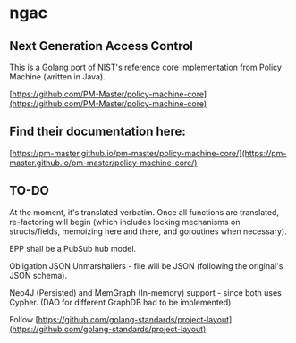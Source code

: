 # ngac

## Next Generation Access Control

This is a Golang port of NIST's reference core implementation from Policy Machine (written in Java).

[https://github.com/PM-Master/policy-machine-core](https://github.com/PM-Master/policy-machine-core)

## Find their documentation here:

[https://pm-master.github.io/pm-master/policy-machine-core/](https://pm-master.github.io/pm-master/policy-machine-core/)

## TO-DO

At the moment, it's translated verbatim. Once all functions are translated, re-factoring will begin (which includes locking mechanisms on structs/fields, memoizing here and there, and goroutines when necessary).

EPP shall be a PubSub hub model.

Obligation JSON Unmarshallers - file will be JSON (following the original's JSON schema).

Neo4J (Persisted) and MemGraph (In-memory) support - since both uses Cypher. (DAO for different GraphDB had to be implemented)

Follow [https://github.com/golang-standards/project-layout](https://github.com/golang-standards/project-layout)
